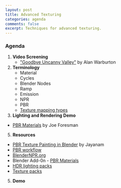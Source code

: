 ```yaml
---
layout: post
title: Advanced Texturing
categories: agenda
comments: false
excerpt: Techniques for advanced texturing.
---
```


### Agenda

1. **Video Screening**
   - ["Goodbye Uncanny Valley"](https://vimeo.com/237568588) by Alan Warburton
2. **Terminology**
   - Material
   - Cycles
   - Blender Nodes
   - Ramp
   - Emission
   - NPR
   - PBR
   - [Texture mapping types](http://wiki.polycount.com/wiki/Texture_types) 
3. **Lighting and Rendering Demo**
  - [PBR Materials](https://www.youtube.com/watch?v=FRNCp9GueUs) by Joe Foresman
5. **Resources**
  - [PBR Texture Painting in Blender](https://www.youtube.com/watch?v=svzKoq3vew0) by Jayanam
  - [PBR workflow](https://www.youtube.com/watch?v=aH6XPsEmozk)
  - [BlenderNPR.org](http://blendernpr.org/)
  - Blender Add-0n - [PBR Materials](https://www.3d-wolf.com/products/materials.html)
  - [HDR lighting packs](https://drive.google.com/drive/folders/1L6gc6B0RFNEZX780XSKj6GXMGo8vEkpY)
  - [Texture packs](https://drive.google.com/drive/folders/1KNSg9RyWgwjGrfQLN6tP7jTXoGktmMTe)
5. **Demo**
